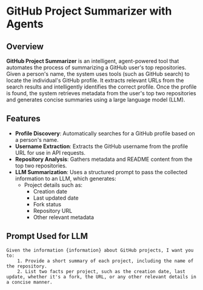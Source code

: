 # GitHub Project Summarizer with Agents

## Overview

**GitHub Project Summarizer** is an intelligent, agent-powered tool that automates the process of summarizing a GitHub user's top repositories. Given a person's name, the system uses tools (such as GitHub search) to locate the individual's GitHub profile. It extracts relevant URLs from the search results and intelligently identifies the correct profile. Once the profile is found, the system retrieves metadata from the user's top two repositories and generates concise summaries using a large language model (LLM).

## Features

- **Profile Discovery**: Automatically searches for a GitHub profile based on a person's name.
- **Username Extraction**: Extracts the GitHub username from the profile URL for use in API requests.
- **Repository Analysis**: Gathers metadata and README content from the top two repositories.
- **LLM Summarization**: Uses a structured prompt to pass the collected information to an LLM, which generates:
  - Project details such as:
    - Creation date
    - Last updated date
    - Fork status
    - Repository URL
    - Other relevant metadata

## Prompt Used for LLM

```text
Given the information {information} about GitHub projects, I want you to:
    1. Provide a short summary of each project, including the name of the repository.
    2. List two facts per project, such as the creation date, last update, whether it's a fork, the URL, or any other relevant details in a concise manner.